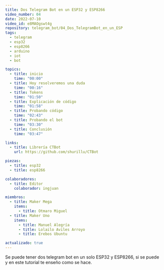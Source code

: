 ```yaml
---
title: Dos Telegram Bot en un ESP32 y ESP8266
video_number: 04
date: 2022-07-10
video_id: e8MAOgswt4g
repository: telegram_bot/04_Dos_TelegramBot_en_un_ESP
tags:
  - telegram
  - esp32
  - esp8266
  - arduino
  - iot
  - bot

topics:
  - title: inicio
    time: "00:00"
  - title: Hoy resolveremos una duda
    time: "00:16"
  - title: Tokens
    time: "01:50"
  - title: Explicación de código
    time: "01:58"
  - title: Probando código
    time: "02:43"
  - title: Probando el bot
    time: "03:30"
  - title: Conclusión
    time: "03:47"

links:
  - title: Librería CTBot
    url: https://github.com/shurillu/CTBot

piezas:
  - title: esp32
  - title: esp8266

colaboradores:
  - title: Editor
    colaborador: ingjuan

miembros:
  - title: Maker Mega
    items:
      - title: Otmaro Miguel
  - title: Maker Uno
    items:
      - title: Manuel Alegría
      - title: Lolailo Aviles Arroyo
      - title: Erebos Ubuntu

actualizado: true
---
```


Se puede tener dos telegram bot en un solo ESP32 y ESP8266, si se puede y en este tutorial te enseño como se hace.
